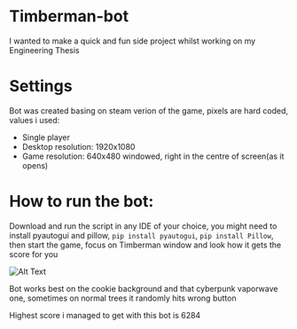 # Timberman-bot

I wanted to make a quick and fun side project whilst working on my Engineering Thesis

# Settings

Bot was created basing on steam verion of the game, pixels are hard coded, values i used:

- Single player
- Desktop resolution: 1920x1080
- Game resolution: 640x480 windowed, right in the centre of screen(as it opens)

# How to run the bot:

Download and run the script in any IDE of your choice, you might need to install pyautogui and pillow, `pip install pyautogui`, `pip install Pillow`, then start the game, focus on Timberman window and look how it gets the score for you

![Alt Text](https://media.giphy.com/media/B2lfevB6IChJJp0kZ0/giphy-downsized-large.gif)

Bot works best on the cookie background and that cyberpunk vaporwave one, sometimes on normal trees it randomly hits wrong button

Highest score i managed to get with this bot is 6284
